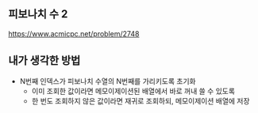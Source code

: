 ## 피보나치 수 2

<https://www.acmicpc.net/problem/2748>

## 내가 생각한 방법

- N번째 인덱스가 피보나치 수열의 N번째를 가리키도록 초기화
  - 이미 조회한 값이라면 메모이제이션된 배열에서 바로 꺼내 쓸 수 있도록
  - 한 번도 조회하지 않은 값이라면 재귀로 조회하되, 메모이제이션 배열에 저장
